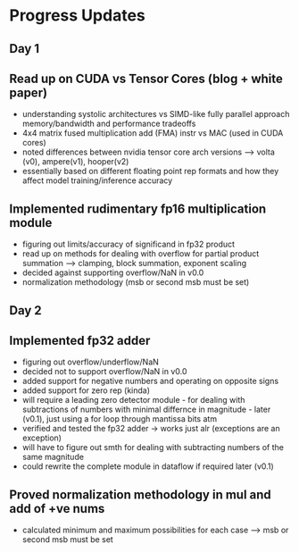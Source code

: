# Progress Updates

## Day 1
## Read up on CUDA vs Tensor Cores (blog + white paper)
- understanding systolic architectures vs SIMD-like fully parallel approach memory/bandwidth and performance tradeoffs
- 4x4 matrix fused multiplication add (FMA) instr vs MAC (used in CUDA cores)
- noted differences between nvidia tensor core arch versions --> volta (v0), ampere(v1), hooper(v2)
- essentially based on different floating point rep formats and how they affect model training/inference accuracy
## Implemented rudimentary fp16 multiplication module
- figuring out limits/accuracy of significand in fp32 product
- read up on methods for dealing with overflow for partial product summation --> clamping, block summation, exponent scaling
- decided against supporting overflow/NaN in v0.0
- normalization methodology (msb or second msb must be set)

## Day 2
## Implemented fp32 adder
- figuring out overflow/underflow/NaN
- decided not to support overflow/NaN in v0.0
- added support for negative numbers and operating on opposite signs
- added support for zero rep (kinda)
- will require a leading zero detector module - for dealing with subtractions of numbers with minimal differnce in magnitude - later (v0.1), just using a for loop through mantissa bits atm
- verified and tested the fp32 adder -> works just alr (exceptions are an exception)
- will have to figure out smth for dealing with subtracting numbers of the same magnitude
- could rewrite the complete module in dataflow if required later (v0.1)
## Proved normalization methodology in mul and add of +ve nums
- calculated minimum and maximum possibilities for each case --> msb or second msb must be set
